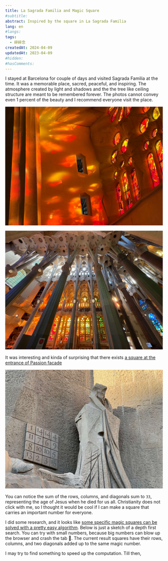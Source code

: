 ```yaml
---
title: La Sagrada Familia and Magic Square
#subtitle: 
abstract: Inspired by the square in La Sagrada Familia
lang: en
#langs: 
tags:
  - 碎碎念
createdAt: 2024-04-09
updatedAt: 2023-04-09
#hidden: 
#hasComments:
---
```


I stayed at Barcelona for couple of days and visited Sagrada Familia at the
time. It was a memorable place, sacred, peaceful, and inspiring. The atmosphere
created by light and shadows and the the tree like ceiling structure are meant
to be remembered forever. The photos cannot convey even 1 percent of the beauty
and I recommend everyone visit the place.

![light and shadows](./light-and-shadows.jpeg)

![the tree shaped ceiling](./ceiling.jpeg)

It was interesting and kinda of surprising that there
exists [a square at the entrance of
Passion facade](https://blog.sagradafamilia.org/en/divulgation/the-magic-square-the-passion-facade-keys-to-understanding-it/)

![number square](./number-square.jpeg)

You can notice the sum of the rows, columns, and diagonals sum to `33`,
representing the age of Jesus when he died for us all. Christianity does not
click with me, so I thought it would be cool if I can make a square that carries
an important number for everyone.

I did some research, and it looks
like [some specific magic squares can be solved
with a pretty easy algorithm](https://mathcommunities.org/magic-squares/). Below
is just a sketch of a depth first search. You can try with small numbers,
because big numbers can blow up the browser and crash the tab 🤣. The current
result squares have their rows, columns, and two diagonals added up to the same
magic number.

I may try to find something to speed up the computation. Till then,

<GridDisplay />
